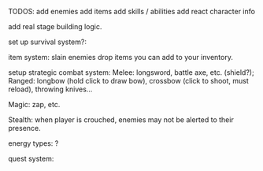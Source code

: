 TODOS:
add enemies
add items
add skills / abilities
add react character info

add real stage building logic.

set up survival system?:

item system:
slain enemies drop items you can add to your inventory.

setup strategic combat system:
Melee: longsword, battle axe, etc. (shield?);
Ranged: longbow (hold click to draw bow), crossbow (click to shoot, must reload), throwing knives...

Magic: zap, etc.

Stealth: when player is crouched, enemies may not be alerted to their presence.

energy types: ?

quest system:
